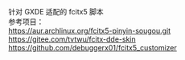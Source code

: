 针对 GXDE 适配的 fcitx5 脚本  
参考项目：  
https://aur.archlinux.org/fcitx5-pinyin-sougou.git  
https://gitee.com/tvtwu/fcitx-dde-skin  
https://github.com/debuggerx01/fcitx5_customizer  